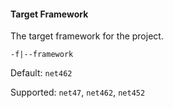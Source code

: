 #### Target Framework

The target framework for the project.

`-f|--framework`

Default: `net462`

Supported: `net47`, `net462`, `net452`